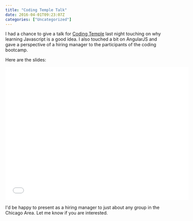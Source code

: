 ```yaml
---
title: "Coding Temple Talk"
date: 2016-04-01T09:23:07Z
categories: ["Uncategorized"]
---
```


I had a chance to give a talk for [Coding Temple](http://www.codingtemple.com/) last night touching on why learning Javascript is a good idea. I also touched a bit on AngularJS and gave a perspective of a hiring manager to the participants of the coding bootcamp.

Here are the slides:

<iframe src="//slides.com/mattjones-technology/why-learn-javascript/embed" width="576" height="420" scrolling="no" frameborder="0" webkitallowfullscreen mozallowfullscreen allowfullscreen></iframe>

I'd be happy to present as a hiring manager to just about any group in the Chicago Area. Let me know if you are interested.
